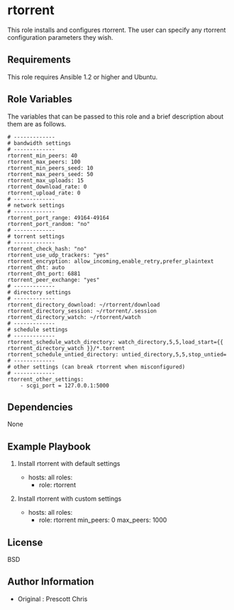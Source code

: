 rtorrent
=====

This role installs and configures rtorrent. The user can specify any rtorrent configuration parameters they wish. 

Requirements
------------

This role requires Ansible 1.2 or higher and Ubuntu.

Role Variables
--------------

The variables that can be passed to this role and a brief description about them are as follows.

```
# -------------
# bandwidth settings
# -------------
rtorrent_min_peers: 40
rtorrent_max_peers: 100
rtorrent_min_peers_seed: 10
rtorrent_max_peers_seed: 50
rtorrent_max_uploads: 15
rtorrent_download_rate: 0
rtorrent_upload_rate: 0
# -------------
# network settings
# -------------
rtorrent_port_range: 49164-49164
rtorrent_port_random: "no"
# -------------
# torrent settings
# -------------
rtorrent_check_hash: "no"
rtorrent_use_udp_trackers: "yes"
rtorrent_encryption: allow_incoming,enable_retry,prefer_plaintext
rtorrent_dht: auto
rtorrent_dht_port: 6881
rtorrent_peer_exchange: "yes"
# -------------
# directory settings
# -------------
rtorrent_directory_download: ~/rtorrent/download
rtorrent_directory_session: ~/rtorrent/.session
rtorrent_directory_watch: ~/rtorrent/watch
# -------------
# schedule settings
# -------------
rtorrent_schedule_watch_directory: watch_directory,5,5,load_start={{ rtorrent_directory_watch }}/*.torrent
rtorrent_schedule_untied_directory: untied_directory,5,5,stop_untied=
# -------------
# other settings (can break rtorrent when misconfigured)
# -------------
rtorrent_other_settings:
    - scgi_port = 127.0.0.1:5000 
```

Dependencies
------------

None

Example Playbook
-------------------------
1) Install rtorrent with default settings

    - hosts: all
      roles:
      - role: rtorrent


2) Install rtorrent with custom settings

    - hosts: all
      roles:
      - role: rtorrent
        min_peers: 0
        max_peers: 1000

License
-------

BSD

Author Information
------------------

- Original : Prescott Chris

